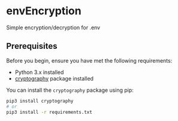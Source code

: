 # envEncryption

Simple encryption/decryption for .env

## Prerequisites

Before you begin, ensure you have met the following requirements:

- Python 3.x installed
- [cryptography](https://pypi.org/project/cryptography/) package installed

You can install the `cryptography` package using pip:

```bash
pip3 install cryptography
# or
pip3 install -r requirements.txt
